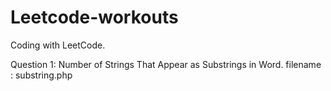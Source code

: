 # Leetcode-workouts
Coding with LeetCode.

Question 1:
 Number of Strings That Appear as Substrings in Word. 
 filename : substring.php
